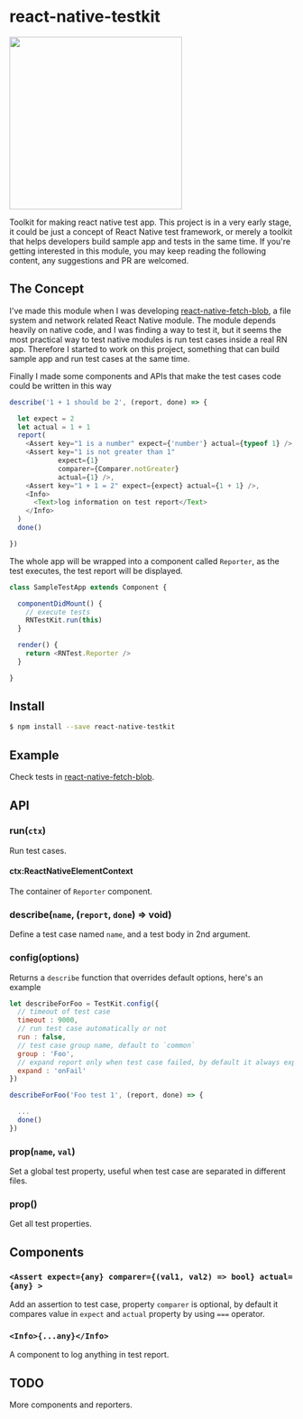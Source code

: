 # react-native-testkit

<img src="img/preview.gif" width="306" style="display : block; text-align : center"/>

Toolkit for making react native test app. This project is in a very early stage, it could be just a concept of React Native test framework, or merely a toolkit that helps developers build sample app and tests in the same time. If you're getting interested in this module, you may keep reading the following content, any suggestions and PR are welcomed.

## The Concept

I've made this module when I was developing [react-native-fetch-blob](https://github.com/wkh237/react-native-fetch-blob), a file system and network related React Native module. The module depends heavily on native code, and I was finding a way to test it, but it seems the most practical way to test native modules is run test cases inside a real RN app. Therefore I started to work on this project, something that can build sample app and run test cases at the same time.

Finally I made some components and APIs that make the test cases code could be written in this way

```js
describe('1 + 1 should be 2', (report, done) => {

  let expect = 2
  let actual = 1 + 1
  report(
    <Assert key="1 is a number" expect={'number'} actual={typeof 1} />,
    <Assert key="1 is not greater than 1"
            expect={1}
            comparer={Comparer.notGreater}
            actual={1} />,
    <Assert key="1 + 1 = 2" expect={expect} actual={1 + 1} />,
    <Info>
      <Text>log information on test report</Text>
    </Info>
  )
  done()

})
```

The whole app will be wrapped into a component called `Reporter`, as the test executes, the test report will be displayed.

```js
class SampleTestApp extends Component {

  componentDidMount() {
    // execute tests
    RNTestKit.run(this)
  }

  render() {
    return <RNTest.Reporter />
  }

}
```

## Install

```sh
$ npm install --save react-native-testkit
```

## Example

Check tests in [react-native-fetch-blob](https://github.com/wkh237/react-native-fetch-blob/tree/master/test).

## API

### run(`ctx`)

Run test cases.

#### ctx:ReactNativeElementContext
The container of `Reporter` component.

### describe(`name`, (`report`, `done`) => void)

Define a test case named `name`, and a test body in 2nd argument.

### config(options)

Returns a `describe` function that overrides default options, here's an example

```js
let describeForFoo = TestKit.config({
  // timeout of test case
  timeout : 9000,
  // run test case automatically or not
  run : false,
  // test case group name, default to `common`
  group : 'Foo',
  // expand report only when test case failed, by default it always expands
  expand : 'onFail'
})

describeForFoo('Foo test 1', (report, done) => {

  ...
  done()
})

```

### prop(`name`, `val`)

Set a global test property, useful when test case are separated in different files.

### prop()

Get all test properties.


## Components

### `<Assert expect={any} comparer={(val1, val2) => bool} actual={any} >`

Add an assertion to test case, property `comparer` is optional, by default it compares value in `expect` and `actual` property by using `===` operator.

### `<Info>{...any}</Info>`

A component to log anything in test report.

## TODO

More components and reporters.
